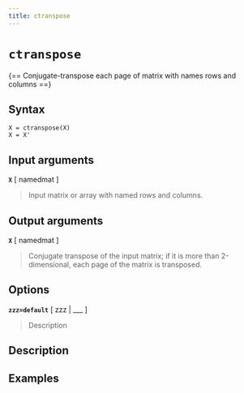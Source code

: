 ```yaml
---
title: ctranspose
---
```


# `ctranspose`

{== Conjugate-transpose each page of matrix with names rows and columns ==}


## Syntax 

    X = ctranspose(X)
    X = X'


## Input arguments 

__`X`__ [ namedmat ]
> 
> Input matrix or array with named rows and columns.
> 


## Output arguments 

__`X`__ [ namedmat ]
> 
> Conjugate transpose of the input matrix; if it is
> more than 2-dimensional, each page of the matrix is transposed.
> 


## Options 

__`zzz=default`__ [ zzz | ___ ]
> 
> Description
> 


## Description 



## Examples

```matlab
```

